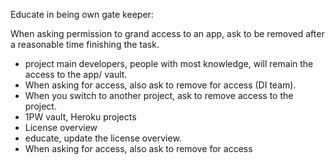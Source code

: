 Educate in being own gate keeper:

When asking permission to grand access to an app, ask to be removed after a reasonable time finishing the task. 

- project main developers, people with most knowledge, will remain the access to the app/ vault. 
- When asking for access, also ask to remove for access (DI team). 
- When you switch to another project, ask to remove access to the project. 
- 1PW vault, Heroku projects
- License overview
- educate, update the license overview. 
- When asking for access, also ask to remove for access

